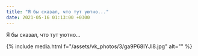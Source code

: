 ```yaml
---
title: "Я бы сказал, что тут уютно..."
date: 2021-05-16 01:13:00 +0300
---
```


Я бы сказал, что тут уютно...

{% include media.html f="/assets/vk_photos/3/ga9P68IYJI8.jpg" alt="" %}
